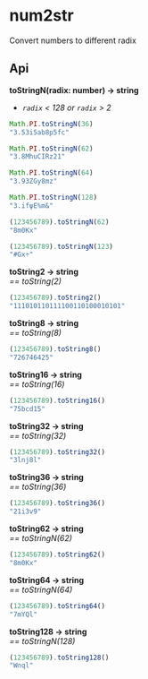 # num2str
Convert numbers to different radix

## Api

**toStringN(radix: number) -> string**  
- *`radix` < 128 or `radix` > 2*
```javascript
Math.PI.toStringN(36)
"3.53i5ab8p5fc"

Math.PI.toStringN(62)
"3.8MhuCIRz21"

Math.PI.toStringN(64)
"3.93ZGy8mz"

Math.PI.toStringN(128)
"3.ifψE%m&"

(123456789).toStringN(62)
"8m0Kx"

(123456789).toStringN(123)
"#Gx÷"
```

**toString2 -> string**  
*== toString(2)*
```javascript
(123456789).toString2()
"111010110111100110100010101"
```
**toString8 -> string**  
*== toString(8)*
```javascript
(123456789).toString8()
"726746425"
```
**toString16 -> string**  
*== toString(16)*
```javascript
(123456789).toString16()
"75bcd15"
```
**toString32 -> string**  
*== toString(32)*
```javascript
(123456789).toString32()
"3lnj8l"
```
**toString36 -> string**  
*== toString(36)*
```javascript
(123456789).toString36()
"21i3v9"
```
**toString62 -> string**  
*== toStringN(62)*
```javascript
(123456789).toString62()
"8m0Kx"
```
**toString64 -> string**  
*== toStringN(64)*
```javascript
(123456789).toString64()
"7mYQl"
```
**toString128 -> string**  
*== toStringN(128)*
```javascript
(123456789).toString128()
"W∩ql"
```